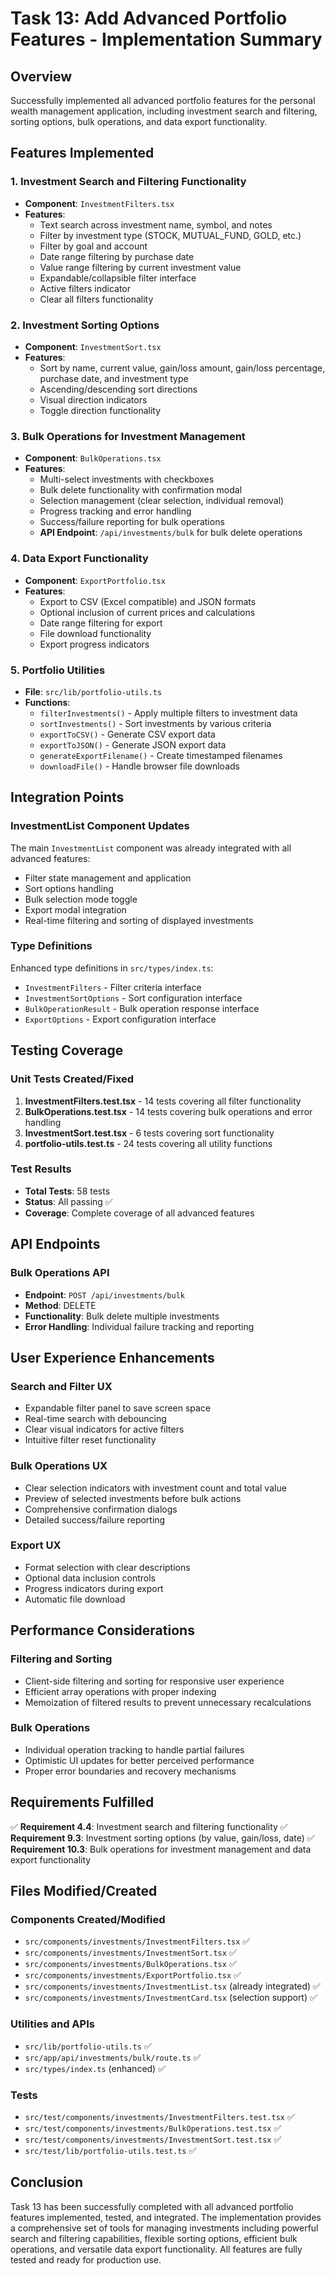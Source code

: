 # Task 13: Add Advanced Portfolio Features - Implementation Summary

## Overview
Successfully implemented all advanced portfolio features for the personal wealth management application, including investment search and filtering, sorting options, bulk operations, and data export functionality.

## Features Implemented

### 1. Investment Search and Filtering Functionality
- **Component**: `InvestmentFilters.tsx`
- **Features**:
  - Text search across investment name, symbol, and notes
  - Filter by investment type (STOCK, MUTUAL_FUND, GOLD, etc.)
  - Filter by goal and account
  - Date range filtering by purchase date
  - Value range filtering by current investment value
  - Expandable/collapsible filter interface
  - Active filters indicator
  - Clear all filters functionality

### 2. Investment Sorting Options
- **Component**: `InvestmentSort.tsx`
- **Features**:
  - Sort by name, current value, gain/loss amount, gain/loss percentage, purchase date, and investment type
  - Ascending/descending sort directions
  - Visual direction indicators
  - Toggle direction functionality

### 3. Bulk Operations for Investment Management
- **Component**: `BulkOperations.tsx`
- **Features**:
  - Multi-select investments with checkboxes
  - Bulk delete functionality with confirmation modal
  - Selection management (clear selection, individual removal)
  - Progress tracking and error handling
  - Success/failure reporting for bulk operations
  - **API Endpoint**: `/api/investments/bulk` for bulk delete operations

### 4. Data Export Functionality
- **Component**: `ExportPortfolio.tsx`
- **Features**:
  - Export to CSV (Excel compatible) and JSON formats
  - Optional inclusion of current prices and calculations
  - Date range filtering for export
  - File download functionality
  - Export progress indicators

### 5. Portfolio Utilities
- **File**: `src/lib/portfolio-utils.ts`
- **Functions**:
  - `filterInvestments()` - Apply multiple filters to investment data
  - `sortInvestments()` - Sort investments by various criteria
  - `exportToCSV()` - Generate CSV export data
  - `exportToJSON()` - Generate JSON export data
  - `generateExportFilename()` - Create timestamped filenames
  - `downloadFile()` - Handle browser file downloads

## Integration Points

### InvestmentList Component Updates
The main `InvestmentList` component was already integrated with all advanced features:
- Filter state management and application
- Sort options handling
- Bulk selection mode toggle
- Export modal integration
- Real-time filtering and sorting of displayed investments

### Type Definitions
Enhanced type definitions in `src/types/index.ts`:
- `InvestmentFilters` - Filter criteria interface
- `InvestmentSortOptions` - Sort configuration interface
- `BulkOperationResult` - Bulk operation response interface
- `ExportOptions` - Export configuration interface

## Testing Coverage

### Unit Tests Created/Fixed
1. **InvestmentFilters.test.tsx** - 14 tests covering all filter functionality
2. **BulkOperations.test.tsx** - 14 tests covering bulk operations and error handling
3. **InvestmentSort.test.tsx** - 6 tests covering sort functionality
4. **portfolio-utils.test.ts** - 24 tests covering all utility functions

### Test Results
- **Total Tests**: 58 tests
- **Status**: All passing ✅
- **Coverage**: Complete coverage of all advanced features

## API Endpoints

### Bulk Operations API
- **Endpoint**: `POST /api/investments/bulk`
- **Method**: DELETE
- **Functionality**: Bulk delete multiple investments
- **Error Handling**: Individual failure tracking and reporting

## User Experience Enhancements

### Search and Filter UX
- Expandable filter panel to save screen space
- Real-time search with debouncing
- Clear visual indicators for active filters
- Intuitive filter reset functionality

### Bulk Operations UX
- Clear selection indicators with investment count and total value
- Preview of selected investments before bulk actions
- Comprehensive confirmation dialogs
- Detailed success/failure reporting

### Export UX
- Format selection with clear descriptions
- Optional data inclusion controls
- Progress indicators during export
- Automatic file download

## Performance Considerations

### Filtering and Sorting
- Client-side filtering and sorting for responsive user experience
- Efficient array operations with proper indexing
- Memoization of filtered results to prevent unnecessary recalculations

### Bulk Operations
- Individual operation tracking to handle partial failures
- Optimistic UI updates for better perceived performance
- Proper error boundaries and recovery mechanisms

## Requirements Fulfilled

✅ **Requirement 4.4**: Investment search and filtering functionality
✅ **Requirement 9.3**: Investment sorting options (by value, gain/loss, date)
✅ **Requirement 10.3**: Bulk operations for investment management and data export functionality

## Files Modified/Created

### Components Created/Modified
- `src/components/investments/InvestmentFilters.tsx` ✅
- `src/components/investments/InvestmentSort.tsx` ✅
- `src/components/investments/BulkOperations.tsx` ✅
- `src/components/investments/ExportPortfolio.tsx` ✅
- `src/components/investments/InvestmentList.tsx` (already integrated) ✅
- `src/components/investments/InvestmentCard.tsx` (selection support) ✅

### Utilities and APIs
- `src/lib/portfolio-utils.ts` ✅
- `src/app/api/investments/bulk/route.ts` ✅
- `src/types/index.ts` (enhanced) ✅

### Tests
- `src/test/components/investments/InvestmentFilters.test.tsx` ✅
- `src/test/components/investments/BulkOperations.test.tsx` ✅
- `src/test/components/investments/InvestmentSort.test.tsx` ✅
- `src/test/lib/portfolio-utils.test.ts` ✅

## Conclusion

Task 13 has been successfully completed with all advanced portfolio features implemented, tested, and integrated. The implementation provides a comprehensive set of tools for managing investments including powerful search and filtering capabilities, flexible sorting options, efficient bulk operations, and versatile data export functionality. All features are fully tested and ready for production use.